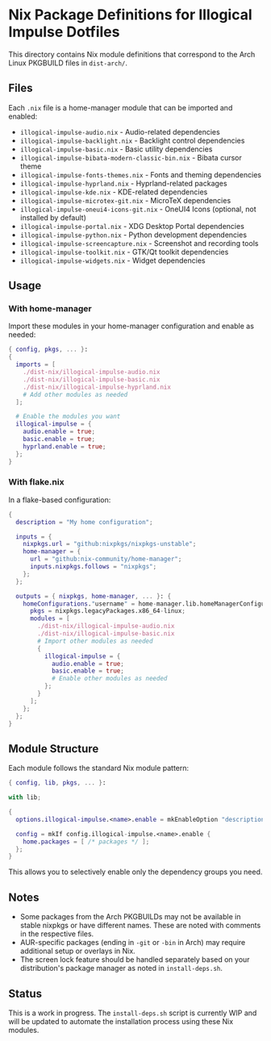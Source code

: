 # Nix Package Definitions for Illogical Impulse Dotfiles

This directory contains Nix module definitions that correspond to the Arch Linux PKGBUILD files in `dist-arch/`.

## Files

Each `.nix` file is a home-manager module that can be imported and enabled:

- `illogical-impulse-audio.nix` - Audio-related dependencies
- `illogical-impulse-backlight.nix` - Backlight control dependencies
- `illogical-impulse-basic.nix` - Basic utility dependencies
- `illogical-impulse-bibata-modern-classic-bin.nix` - Bibata cursor theme
- `illogical-impulse-fonts-themes.nix` - Fonts and theming dependencies
- `illogical-impulse-hyprland.nix` - Hyprland-related packages
- `illogical-impulse-kde.nix` - KDE-related dependencies
- `illogical-impulse-microtex-git.nix` - MicroTeX dependencies
- `illogical-impulse-oneui4-icons-git.nix` - OneUI4 Icons (optional, not installed by default)
- `illogical-impulse-portal.nix` - XDG Desktop Portal dependencies
- `illogical-impulse-python.nix` - Python development dependencies
- `illogical-impulse-screencapture.nix` - Screenshot and recording tools
- `illogical-impulse-toolkit.nix` - GTK/Qt toolkit dependencies
- `illogical-impulse-widgets.nix` - Widget dependencies

## Usage

### With home-manager

Import these modules in your home-manager configuration and enable as needed:

```nix
{ config, pkgs, ... }:
{
  imports = [
    ./dist-nix/illogical-impulse-audio.nix
    ./dist-nix/illogical-impulse-basic.nix
    ./dist-nix/illogical-impulse-hyprland.nix
    # Add other modules as needed
  ];

  # Enable the modules you want
  illogical-impulse = {
    audio.enable = true;
    basic.enable = true;
    hyprland.enable = true;
  };
}
```

### With flake.nix

In a flake-based configuration:

```nix
{
  description = "My home configuration";

  inputs = {
    nixpkgs.url = "github:nixpkgs/nixpkgs-unstable";
    home-manager = {
      url = "github:nix-community/home-manager";
      inputs.nixpkgs.follows = "nixpkgs";
    };
  };

  outputs = { nixpkgs, home-manager, ... }: {
    homeConfigurations."username" = home-manager.lib.homeManagerConfiguration {
      pkgs = nixpkgs.legacyPackages.x86_64-linux;
      modules = [
        ./dist-nix/illogical-impulse-audio.nix
        ./dist-nix/illogical-impulse-basic.nix
        # Import other modules as needed
        {
          illogical-impulse = {
            audio.enable = true;
            basic.enable = true;
            # Enable other modules as needed
          };
        }
      ];
    };
  };
}
```

## Module Structure

Each module follows the standard Nix module pattern:

```nix
{ config, lib, pkgs, ... }:

with lib;

{
  options.illogical-impulse.<name>.enable = mkEnableOption "description";

  config = mkIf config.illogical-impulse.<name>.enable {
    home.packages = [ /* packages */ ];
  };
}
```

This allows you to selectively enable only the dependency groups you need.

## Notes

- Some packages from the Arch PKGBUILDs may not be available in stable nixpkgs or have different names. These are noted with comments in the respective files.
- AUR-specific packages (ending in `-git` or `-bin` in Arch) may require additional setup or overlays in Nix.
- The screen lock feature should be handled separately based on your distribution's package manager as noted in `install-deps.sh`.

## Status

This is a work in progress. The `install-deps.sh` script is currently WIP and will be updated to automate the installation process using these Nix modules.
